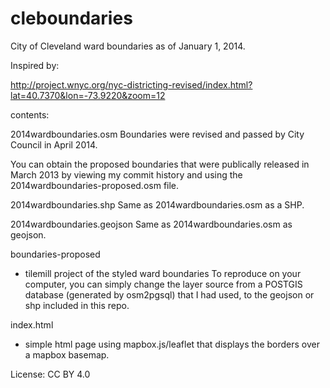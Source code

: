 cleboundaries
=============

City of Cleveland ward boundaries as of January 1, 2014. 

Inspired by: 

http://project.wnyc.org/nyc-districting-revised/index.html?lat=40.7370&lon=-73.9220&zoom=12

contents: 

2014wardboundaries.osm
Boundaries were revised and passed by City Council in April 2014. 

You can obtain the proposed boundaries that were publically released in March 2013 by viewing my commit history and using the 2014wardboundaries-proposed.osm file. 

2014wardboundaries.shp 
Same as 2014wardboundaries.osm as a SHP. 

2014wardboundaries.geojson
Same as 2014wardboundaries.osm as geojson. 

boundaries-proposed
- tilemill project of the styled ward boundaries
To reproduce on your computer, you can simply change the layer source from a POSTGIS database (generated by osm2pgsql) that I had used, to the geojson or shp included in this repo. 

index.html 
- simple html page using mapbox.js/leaflet that displays the borders over a mapbox basemap. 

License:
CC BY 4.0
